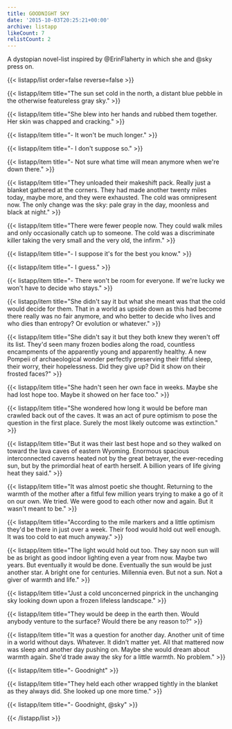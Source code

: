 ```yaml
---
title: GOODNIGHT SKY
date: '2015-10-03T20:25:21+00:00'
archive: listapp
likeCount: 7
relistCount: 2
---
```


A dystopian novel-list inspired by @ErinFlaherty in which she and @sky press on.

<!--more-->

{{< listapp/list order=false reverse=false >}}

   {{< listapp/item title="The sun set cold in the north, a distant blue pebble in the otherwise featureless gray sky." >}}

   {{< listapp/item title="She blew into her hands and rubbed them together. Her skin was chapped and cracking." >}}

   {{< listapp/item title="- It won't be much longer." >}}

   {{< listapp/item title="- I don't suppose so." >}}

   {{< listapp/item title="- Not sure what time will mean anymore when we're down there." >}}

   {{< listapp/item title="They unloaded their makeshift pack. Really just a blanket gathered at the corners. They had made another twenty miles today, maybe more, and they were exhausted. The cold was omnipresent now. The only change was the sky: pale gray in the day, moonless and black at night." >}}

   {{< listapp/item title="There were fewer people now. They could walk miles and only occasionally catch up to someone. The cold was a discriminate killer taking the very small and the very old, the infirm." >}}

   {{< listapp/item title="- I suppose it's for the best you know." >}}

   {{< listapp/item title="- I guess." >}}

   {{< listapp/item title="- There won't be room for everyone. If we're lucky we won't have to decide who stays." >}}

   {{< listapp/item title="She didn't say it but what she meant was that the cold would decide for them. That in a world as upside down as this had become there really was no fair anymore, and who better to decide who lives and who dies than entropy? Or evolution or whatever." >}}

   {{< listapp/item title="She didn't say it but they both knew they weren't off its list. They'd seen many frozen bodies along the road, countless encampments of the apparently young and apparently healthy. A new Pompeii of archaeological wonder perfectly preserving their fitful sleep, their worry, their hopelessness. Did they give up? Did it show on their frosted faces?" >}}

   {{< listapp/item title="She hadn't seen her own face in weeks. Maybe she had lost hope too. Maybe it showed on her face too." >}}

   {{< listapp/item title="She wondered how long it would be before man crawled back out of the caves. It was an act of pure optimism to pose the question in the first place. Surely the most likely outcome was extinction." >}}

   {{< listapp/item title="But it was their last best hope and so they walked on toward the lava caves of eastern Wyoming. Enormous spacious interconnected caverns heated not by the great betrayer, the ever-receding sun, but by the primordial heat of earth herself. A billion years of life giving heat they said." >}}

   {{< listapp/item title="It was almost poetic she thought. Returning to the warmth of the mother after a fitful few million years trying to make a go of it on our own. We tried. We were good to each other now and again. But it wasn't meant to be." >}}

   {{< listapp/item title="According to the mile markers and a little optimism they'd be there in just over a week. Their food would hold out well enough. It was too cold to eat much anyway." >}}

   {{< listapp/item title="The light would hold out too. They say noon sun will be as bright as good indoor lighting even a year from now. Maybe two years. But eventually it would be done. Eventually the sun would be just another star. A bright one for centuries. Millennia even. But not a sun. Not a giver of warmth and life." >}}

   {{< listapp/item title="Just a cold unconcerned pinprick in the unchanging sky looking down upon a frozen lifeless landscape." >}}

   {{< listapp/item title="They would be deep in the earth then. Would anybody venture to the surface? Would there be any reason to?" >}}

   {{< listapp/item title="It was a question for another day. Another unit of time in a world without days. Whatever. It didn't matter yet. All that mattered now was sleep and another day pushing on. Maybe she would dream about warmth again. She'd trade away the sky for a little warmth. No problem." >}}

   {{< listapp/item title="- Goodnight" >}}

   {{< listapp/item title="They held each other wrapped tightly in the blanket as they always did. She looked up one more time." >}}

   {{< listapp/item title="- Goodnight, @sky" >}}

{{< /listapp/list >}}
